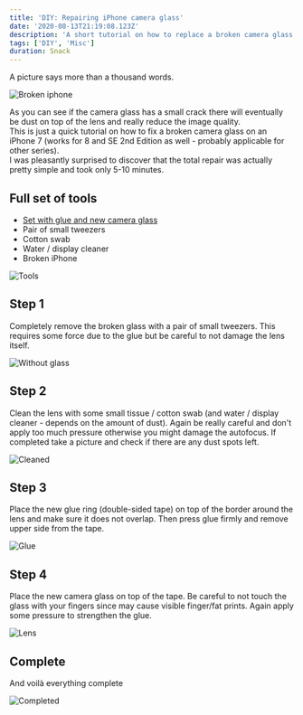 ```yaml
---
title: 'DIY: Repairing iPhone camera glass'
date: '2020-08-13T21:19:08.123Z'
description: 'A short tutorial on how to replace a broken camera glass'
tags: ['DIY', 'Misc']
duration: Snack
---
```


A picture says more than a thousand words.

![Broken iphone](broken-iphone.jpeg)

As you can see if the camera glass has a small crack there will eventually be dust on top of the lens and really reduce
the image quality.  
This is just a quick tutorial on how to fix a broken camera glass on an iPhone 7 (works for
8 and SE 2nd Edition as well - probably applicable for other series).  
I was pleasantly surprised to discover that the total repair was actually pretty simple and took only 5-10 minutes.

## Full set of tools

- [Set with glue and new camera glass ](https://smile.amazon.de/gp/product/B07H6ZVL83/)
- Pair of small tweezers
- Cotton swab
- Water / display cleaner
- Broken iPhone

![Tools](tools.jpeg)

## Step 1

Completely remove the broken glass with a pair of small tweezers. This requires some force due to the glue but be careful
to not damage the lens itself.

![Without glass](without-glass.jpeg)

## Step 2

Clean the lens with some small tissue / cotton swab (and water / display cleaner - depends on the amount of dust).
Again be really careful and don't apply too much pressure otherwise you
might damage the autofocus. If completed take a picture and check if there are any dust spots left.

![Cleaned](cleaned.jpeg)

## Step 3

Place the new glue ring (double-sided tape) on top of the border around the lens and make sure it does not overlap.
Then press glue firmly and remove upper side from the tape.

![Glue](glue.jpeg)

## Step 4

Place the new camera glass on top of the tape. Be careful to not touch the glass with your fingers since may cause visible
finger/fat prints. Again apply some pressure to strengthen the glue.

![Lens](lens.jpeg)

## Complete

And voilà everything complete

![Completed](completed.jpeg)
